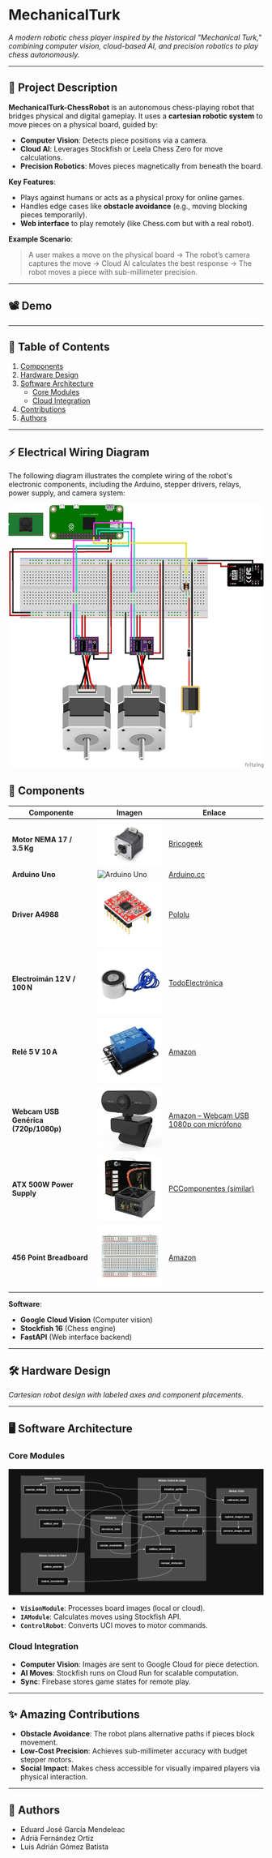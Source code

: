 # MechanicalTurk  
*A modern robotic chess player inspired by the historical "Mechanical Turk," combining computer vision, cloud-based AI, and precision robotics to play chess autonomously.*  

---

## 🎯 Project Description  
**MechanicalTurk-ChessRobot** is an autonomous chess-playing robot that bridges physical and digital gameplay. It uses a **cartesian robotic system** to move pieces on a physical board, guided by:  
- **Computer Vision**: Detects piece positions via a camera.  
- **Cloud AI**: Leverages Stockfish or Leela Chess Zero for move calculations.  
- **Precision Robotics**: Moves pieces magnetically from beneath the board.  

**Key Features**:  
- Plays against humans or acts as a physical proxy for online games.  
- Handles edge cases like **obstacle avoidance** (e.g., moving blocking pieces temporarily).  
- **Web interface** to play remotely (like Chess.com but with a real robot).  

**Example Scenario**:  
> A user makes a move on the physical board → The robot’s camera captures the move → Cloud AI calculates the best response → The robot moves a piece with sub-millimeter precision.  

---

## 📽️ Demo  

---

## 📖 Table of Contents  
1. [Components](#-components)  
2. [Hardware Design](#-hardware-design)  
3. [Software Architecture](#-software-architecture)  
   - [Core Modules](#core-modules)  
   - [Cloud Integration](#cloud-integration)  
4. [Contributions](#-amazing-contributions)  
5. [Authors](#-authors)  

---
## ⚡ Electrical Wiring Diagram

The following diagram illustrates the complete wiring of the robot's electronic components, including the Arduino, stepper drivers, relays, power supply, and camera system:

![Wiring Diagram](https://github.com/AdriaFerOrtiz/ProyectoMechanicalTurk/blob/main/Schemes-Img/mechanicalTurk_bb.png)

## 🔧 Components  
| Componente                                        | Imagen                                                                 | Enlace                                                                 |
|--------------------------------------------------|------------------------------------------------------------------------|------------------------------------------------------------------------|
| **Motor NEMA 17 / 3.5 Kg**                        | ![NEMA17](https://github.com/AdriaFerOrtiz/ProyectoMechanicalTurk/blob/main/Schemes-Img/NEMA17.jpg) | [Bricogeek](https://tienda.bricogeek.com/motores-paso-a-paso/1360-motor-nema-17-35kg-con-conector-y-cable.html) |
| **Arduino Uno**                                  | ![Arduino Uno](https://upload.wikimedia.org/wikipedia/commons/3/38/Arduino_Uno_-_R3.jpg) | [Arduino.cc](https://store.arduino.cc/products/arduino-uno-rev3)      |
| **Driver A4988**                                  | ![A4988](https://github.com/AdriaFerOrtiz/ProyectoMechanicalTurk/blob/main/Schemes-Img/Driver.jpg) | [Pololu](https://www.pololu.com/product/1182)                        |
| **Electroimán 12 V / 100 N**                      | ![12V Electroimán](https://github.com/AdriaFerOrtiz/ProyectoMechanicalTurk/blob/main/Schemes-Img/Iman.jpg) | [TodoElectrónica](https://www.todoelectronica.com/modulo-rele-5vdc-de-1-canal-10a-para-arduino-p-110226.html?srsltid=AfmBOoo3lXE0UYiJQ3rck6Ui3YCa-USp1VEkin8u6RmBwkzYa254TDCxwr0)  |
| **Relé 5 V 10 A**                                 | ![Relé 5V 10A](https://github.com/AdriaFerOrtiz/ProyectoMechanicalTurk/blob/main/Schemes-Img/Rele.jpg) | [Amazon](https://www.amazon.com/10A-Channel-Relay-Module-Arduino/dp/B07Z432CS3) |
| **Webcam USB Genérica (720p/1080p)**             | ![Webcam Genérica](https://github.com/AdriaFerOrtiz/ProyectoMechanicalTurk/blob/main/Schemes-Img/webcam.jpg) | [Amazon – Webcam USB 1080p con micrófono](https://www.amazon.com/-/es/Webcam-Computadora-Micrófono-Resolución-Streaming/dp/B08HRPDYTP) |
| **ATX 500W Power Supply**                         | ![ATX PSU](https://github.com/AdriaFerOrtiz/ProyectoMechanicalTurk/blob/main/Schemes-Img/PS.jpg) | [PCComponentes (similar)](https://www.pccomponentes.com/fuentes-de-alimentacion) |
| **456 Point Breadboard**                          | ![ProtoBoard](https://github.com/AdriaFerOrtiz/ProyectoMechanicalTurk/blob/main/Schemes-Img/PB.jpg) | [Amazon](https://www.amazon.com/EL-CP-003-Breadboard-Distribution-Solderless-Prototyping/dp/B01EV6LJ7G) |

**Software**:  
- **Google Cloud Vision** (Computer vision)  
- **Stockfish 16** (Chess engine)  
- **FastAPI** (Web interface backend)  

---

## 🛠️ Hardware Design  
*Cartesian robot design with labeled axes and component placements.*  

---

## 🖥️ Software Architecture  
### Core Modules  
![Module Diagram](https://github.com/AdriaFerOrtiz/ProyectoMechanicalTurk/blob/main/Schemes-Img/Arquitectura_Software_Completa.png)  
- **`VisionModule`**: Processes board images (local or cloud).  
- **`IAModule`**: Calculates moves using Stockfish API.  
- **`ControlRobot`**: Converts UCI moves to motor commands.  

### Cloud Integration  
- **Computer Vision**: Images are sent to Google Cloud for piece detection.  
- **AI Moves**: Stockfish runs on Cloud Run for scalable computation.  
- **Sync**: Firebase stores game states for remote play.  

---

## ✨ Amazing Contributions  
- **Obstacle Avoidance**: The robot plans alternative paths if pieces block movement.  
- **Low-Cost Precision**: Achieves sub-millimeter accuracy with budget stepper motors.  
- **Social Impact**: Makes chess accessible for visually impaired players via physical interaction.  

---

## 👥 Authors  
- Eduard José García Mendeleac
- Adrià Fernández Ortiz
- Luis Adrián Gómez Batista
